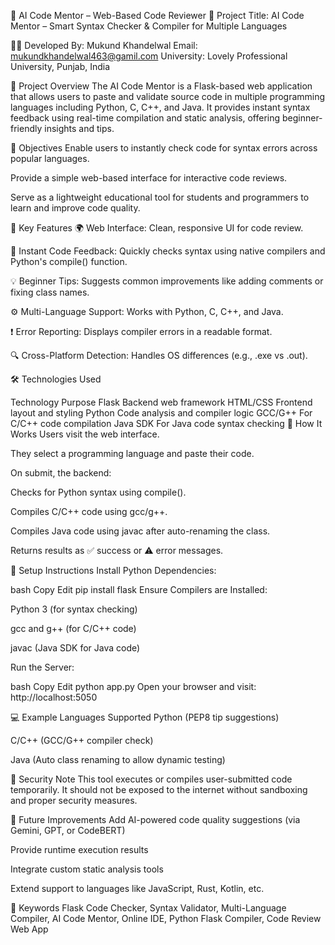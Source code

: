 🧠 AI Code Mentor – Web-Based Code Reviewer
📌 Project Title:
AI Code Mentor – Smart Syntax Checker & Compiler for Multiple Languages

👨‍💻 Developed By:
Mukund Khandelwal
Email: mukundkhandelwal463@gamil.com
University: Lovely Professional University, Punjab, India

🧠 Project Overview
The AI Code Mentor is a Flask-based web application that allows users to paste and validate source code in multiple programming languages including Python, C, C++, and Java. It provides instant syntax feedback using real-time compilation and static analysis, offering beginner-friendly insights and tips.

🎯 Objectives
Enable users to instantly check code for syntax errors across popular languages.

Provide a simple web-based interface for interactive code reviews.

Serve as a lightweight educational tool for students and programmers to learn and improve code quality.

🧩 Key Features
🌍 Web Interface: Clean, responsive UI for code review.

💬 Instant Code Feedback: Quickly checks syntax using native compilers and Python's compile() function.

💡 Beginner Tips: Suggests common improvements like adding comments or fixing class names.

⚙️ Multi-Language Support: Works with Python, C, C++, and Java.

❗ Error Reporting: Displays compiler errors in a readable format.

🔍 Cross-Platform Detection: Handles OS differences (e.g., .exe vs .out).

🛠️ Technologies Used

Technology	Purpose
Flask	Backend web framework
HTML/CSS	Frontend layout and styling
Python	Code analysis and compiler logic
GCC/G++	For C/C++ code compilation
Java SDK	For Java code syntax checking
🧪 How It Works
Users visit the web interface.

They select a programming language and paste their code.

On submit, the backend:

Checks for Python syntax using compile().

Compiles C/C++ code using gcc/g++.

Compiles Java code using javac after auto-renaming the class.

Returns results as ✅ success or ⚠️ error messages.

🔧 Setup Instructions
Install Python Dependencies:

bash
Copy
Edit
pip install flask
Ensure Compilers are Installed:

Python 3 (for syntax checking)

gcc and g++ (for C/C++ code)

javac (Java SDK for Java code)

Run the Server:

bash
Copy
Edit
python app.py
Open your browser and visit:
http://localhost:5050

💻 Example Languages Supported
Python (PEP8 tip suggestions)

C/C++ (GCC/G++ compiler check)

Java (Auto class renaming to allow dynamic testing)

🔐 Security Note
This tool executes or compiles user-submitted code temporarily. It should not be exposed to the internet without sandboxing and proper security measures.

🚀 Future Improvements
Add AI-powered code quality suggestions (via Gemini, GPT, or CodeBERT)

Provide runtime execution results

Integrate custom static analysis tools

Extend support to languages like JavaScript, Rust, Kotlin, etc.

📎 Keywords
Flask Code Checker, Syntax Validator, Multi-Language Compiler, AI Code Mentor, Online IDE, Python Flask Compiler, Code Review Web App
